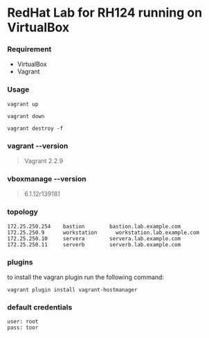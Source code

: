 
# RedHat Lab for RH124 running on VirtualBox

### Requirement

+  VirtualBox
+  Vagrant

### Usage

```
vagrant up

vagrant down

vagrant destroy -f
```

### vagrant --version

> Vagrant 2.2.9

### vboxmanage --version

> 6.1.12r139181

### topology

```
172.25.250.254    bastion        bastion.lab.example.com
172.25.250.9      workstation	   workstation.lab.example.com
172.25.250.10     servera        servera.lab.example.com
172.25.250.11     serverb        serverb.lab.example.com
```

### plugins
to install the vagran plugin run the following command:

```
vagrant plugin install vagrant-hostmanager
```

### default credentials

```
user: root
pass: toor
```